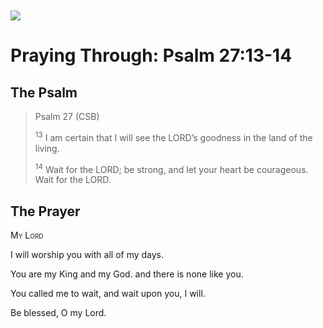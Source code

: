 <img class="intro-left" style="margin-top:10px" src="/images/art-paris-psalter.jpg">

# Praying Through: Psalm 27:13-14

<p style="clear:both;">

## The Psalm

>Psalm 27 (CSB)    
>
><sup>13</sup> I am certain that I will see the LORD’s goodness in the land of the living. 
>
><sup>14</sup> Wait for the LORD; be strong, and let your heart be courageous. Wait for the LORD.

## The Prayer

<div style="font-variant: small-caps;">My Lord</div>


I will worship you
  with all of my days.

You are my King and my God.
  and there is none like you.

You called me to wait,
  and wait upon you, I will.

Be blessed, O my Lord.
